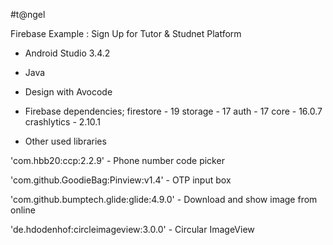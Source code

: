 #t@ngel

Firebase Example : Sign Up for Tutor & Studnet Platform

- Android Studio 3.4.2

- Java

- Design with Avocode

- Firebase dependencies;
	firestore - 19
	storage - 17
	auth - 17
	core - 16.0.7
	crashlytics - 2.10.1

- Other used libraries

'com.hbb20:ccp:2.2.9'			- Phone number code picker

'com.github.GoodieBag:Pinview:v1.4'	- OTP input box

'com.github.bumptech.glide:glide:4.9.0'	- Download and show image from online

'de.hdodenhof:circleimageview:3.0.0'	- Circular ImageView
